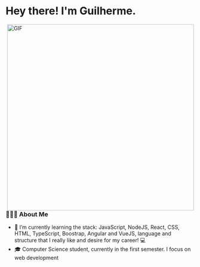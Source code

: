 # Hey there! I'm Guilherme. 
<img align="right" alt="GIF" src="https://raw.githubusercontent.com/Gui-guimaraes/Gui-guimaraes/master/gif1.gif" width="500"/>

 ### 👨🏻‍💻  About Me 
- 🔭 I’m currently learning the stack: JavaScript, NodeJS, React, CSS, HTML, TypeScript, Boostrap, Angular and VueJS, language and structure that I really like and desire for my career! 💻
- 🎓 Computer Science student, currently in the first semester. I focus on web development
